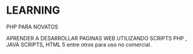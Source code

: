 # LEARNING
PHP PARA NOVATOS

APRENDER A DESARROLLAR PAGINAS WEB
UTILIZANDO SCRIPTS PHP , JAVA SCRIPTS, HTML 5 entre otros para uso no comercial.